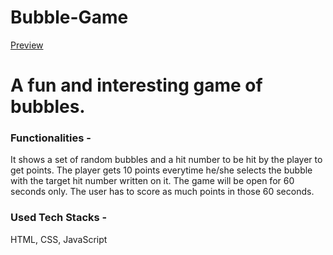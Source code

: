 # Bubble-Game
<a href="https://whimsical-souffle-1edd46.netlify.app/">Preview</a>

<h1>A fun and interesting game of bubbles.</h1>

<h3>Functionalities -</h3>

<p>It shows a set of random bubbles and a hit number to be hit by the player to get points. The player gets 10 points everytime he/she selects the bubble with the target hit number written on it. The game will be open for 60 seconds only. The user has to score as much points in those 60 seconds.</p>

<h3>Used Tech Stacks -</h3>

<p>HTML, CSS, JavaScript</p>
 